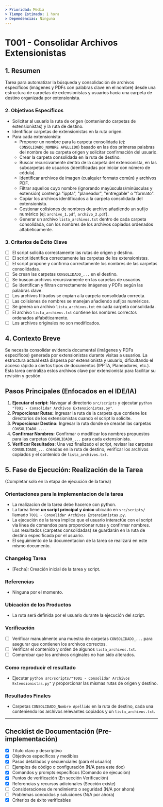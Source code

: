 ```yaml
---
> Prioridad: Media
> Tiempo Estimado: 1 hora
> Dependencias: Ninguna
---
```

# T001 - Consolidar Archivos Extensionistas

## 1. Resumen
Tarea para automatizar la búsqueda y consolidación de archivos específicos (imágenes y PDFs con palabras clave en el nombre) desde una estructura de carpetas de extensionistas y usuarios hacia una carpeta de destino organizada por extensionista.

### 2. Objetivos Específicos
- Solicitar al usuario la ruta de origen (conteniendo carpetas de extensionistas) y la ruta de destino.
- Identificar carpetas de extensionistas en la ruta origen.
- Para cada extensionista:
    - Proponer un nombre para la carpeta consolidada (ej: `CONSOLIDADO_NOMBRE APELLIDO`) basado en las dos primeras palabras del nombre de su carpeta origen y solicitar confirmación del usuario.
    - Crear la carpeta consolidada en la ruta de destino.
    - Buscar recursivamente dentro de la carpeta del extensionista, en las subcarpetas de usuarios (identificadas por iniciar con número de cédula).
    - Identificar archivos de imagen (cualquier formato común) y archivos PDF.
    - Filtrar aquellos cuyo nombre (ignorando mayúsculas/minúsculas y extensión) contenga "ippta", "planeador", "entregable" o "formato".
    - Copiar los archivos identificados a la carpeta consolidada del extensionista.
    - Gestionar colisiones de nombres de archivo añadiendo un sufijo numérico (ej: `archivo_1.pdf`, `archivo_2.pdf`).
    - Generar un archivo `lista_archivos.txt` dentro de cada carpeta consolidada, con los nombres de los archivos copiados ordenados alfabéticamente.

### 3. Criterios de Éxito Clave
- [ ] El script solicita correctamente las rutas de origen y destino.
- [ ] El script identifica correctamente las carpetas de los extensionistas.
- [ ] El script propone y confirma correctamente los nombres de las carpetas consolidadas.
- [ ] Se crean las carpetas `CONSOLIDADO_...` en el destino.
- [ ] Se buscan archivos recursivamente en las carpetas de usuarios.
- [ ] Se identifican y filtran correctamente imágenes y PDFs según las palabras clave.
- [ ] Los archivos filtrados se copian a la carpeta consolidada correcta.
- [ ] Las colisiones de nombres se manejan añadiendo sufijos numéricos.
- [ ] Se genera un archivo `lista_archivos.txt` en cada carpeta consolidada.
- [ ] El archivo `lista_archivos.txt` contiene los nombres correctos ordenados alfabéticamente.
- [ ] Los archivos originales no son modificados.

## 4. Contexto Breve
Se necesita consolidar evidencia documental (imágenes y PDFs específicos) generada por extensionistas durante visitas a usuarios. La estructura actual está dispersa por extensionista y usuario, dificultando el acceso rápido a ciertos tipos de documentos (IPPTA, Planeadores, etc.). Esta tarea centraliza estos archivos clave por extensionista para facilitar su revisión y gestión.

## Pasos Principales (Enfocados en el IDE/IA)
1.  **Ejecutar el script:** Navegar al directorio `src/scripts` y ejecutar `python "T001 - Consolidar Archivos Extensionistas.py"`.
2.  **Proporcionar Rutas:** Ingresar la ruta de la carpeta que contiene los directorios de los extensionistas cuando el script lo solicite.
3.  **Proporcionar Destino:** Ingresar la ruta donde se crearán las carpetas `CONSOLIDADO_...`.
4.  **Confirmar Nombres:** Confirmar o modificar los nombres propuestos para las carpetas `CONSOLIDADO_...` para cada extensionista.
5.  **Verificar Resultados:** Una vez finalizado el script, revisar las carpetas `CONSOLIDADO_...` creadas en la ruta de destino, verificar los archivos copiados y el contenido de `lista_archivos.txt`.

## 5. Fase de Ejecución: Realización de la Tarea
(Completar solo en la etapa de ejecución de la tarea)

### Orientaciones para la implementacion de la tarea

- La realizacion de la tarea debe hacerce con python.
- La tarea tiene **un script principal y único** ubicado en `src/scripts/` llamado `T001 - Consolidar Archivos Extensionistas.py`.
- La ejecución de la tarea implica que el usuario interactúe con el script via línea de comandos para proporcionar rutas y confirmar nombres. Los resultados (carpetas consolidadas) se guardarán en la ruta de destino especificada por el usuario.
- El seguimiento de la documentacion de la tarea se realizará en este mismo documento.

### Changelog Tarea
- [Fecha]: Creación inicial de la tarea y script.

### Referencias
- Ninguna por el momento.

### Ubicación de los Productos
- La ruta será definida por el usuario durante la ejecución del script.

### Verificación
- [ ] Verificar manualmente una muestra de carpetas `CONSOLIDADO_...` para asegurar que contienen los archivos correctos.
- [ ] Verificar el contenido y orden de algunos `lista_archivos.txt`.
- [ ] Comprobar que los archivos originales no han sido alterados.

### Como reproducir el resultado
- Ejecutar `python src/scripts/"T001 - Consolidar Archivos Extensionistas.py"` y proporcionar las mismas rutas de origen y destino.

### Resultados Finales
- Carpetas `CONSOLIDADO_Nombre Apellido` en la ruta de destino, cada una conteniendo los archivos relevantes copiados y un `lista_archivos.txt`.

---

## Checklist de Documentación (Pre-implementación)

- [X] Título claro y descriptivo
- [X] Objetivos específicos y medibles
- [X] Pasos detallados y secuenciales (para el usuario)
- [ ] Ejemplos de código o configuración (N/A para este doc)
- [X] Comandos y prompts específicos (Comando de ejecución)
- [X] Puntos de verificación (En sección Verificación)
- [X] Referencias y recursos adicionales (Sección existe)
- [ ] Consideraciones de rendimiento o seguridad (N/A por ahora)
- [ ] Problemas conocidos y soluciones (N/A por ahora)
- [X] Criterios de éxito verificables
